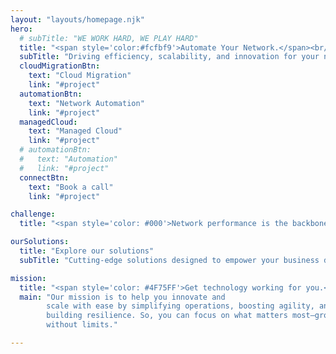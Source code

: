```yaml
---
layout: "layouts/homepage.njk"
hero:
  # subTitle: "WE WORK HARD, WE PLAY HARD"
  title: "<span style='color:#fcfbf9'>Automate Your Network.</span><br/> Unlock the Cloud."
  subTitle: "Driving efficiency, scalability, and innovation for your network operations."
  cloudMigrationBtn:
    text: "Cloud Migration"
    link: "#project"
  automationBtn:
    text: "Network Automation"
    link: "#project"
  managedCloud:
    text: "Managed Cloud"
    link: "#project"  
  # automationBtn:
  #   text: "Automation"
  #   link: "#project"
  connectBtn:
    text: "Book a call"
    link: "#project"

challenge:
  title: "<span style='color: #000'>Network performance is the backbone of your business operations.</span> Make it unbreakable."

ourSolutions:
  title: "Explore our solutions"
  subTitle: "Cutting-edge solutions designed to empower your business driving efficiency, scalability, and innovation every step of the way."

mission:
  title: "<span style='color: #4F75FF'>Get technology working for you.</span>"
  main: "Our mission is to help you innovate and
        scale with ease by simplifying operations, boosting agility, and
        building resilience. So, you can focus on what matters most—growing
        without limits."

---
```

